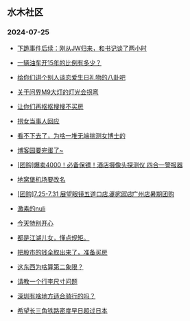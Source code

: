 ## 水木社区 
### 2024-07-25

+ [下跪事件后续：刚从JW归来，和书记谈了两小时](https://www.newsmth.net/nForum/article/WorkingLife/114462)

+ [一辆油车开15年的比例有多少？](https://www.newsmth.net/nForum/article/AutoWorld/1944879860)

+ [给你们讲个别人谈恋爱生日礼物的八卦吧](https://www.newsmth.net/nForum/article/Age/20368873)

+ [关于问界M9大灯的灯光会拐弯](https://www.newsmth.net/nForum/article/GreenAuto/1635055)

+ [让你们再抠抠搜搜不买房](https://www.newsmth.net/nForum/article/OurEstate/3043001)

+ [捞女当事人回应](https://www.newsmth.net/nForum/article/PieLove/2888606)

+ [看不下去了，为啥一堆无端揣测女博士的](https://www.newsmth.net/nForum/article/FamilyLife/1766789479)

+ [博客园要完蛋了~](https://www.newsmth.net/nForum/article/Programming/216142)

+ [[团购]爆卖4000！必备保镖！酒店摄像头探测仪 四合一警报器](https://www.newsmth.net/nForum/article/ADAgent_TG/1323737)

+ [地窝堡机场要改名](https://www.newsmth.net/nForum/article/Geography/590289)

+ [[团购]7.25-7.31 展望眼镜五道口店*潘家园店*广州店暑期团购](https://www.newsmth.net/nForum/article/ADAgent_TG/1323801)

+ [激素的nuli](https://www.newsmth.net/nForum/article/Liyidaiwa/10693)

+ [今天特别开心](https://www.newsmth.net/nForum/article/Age/20369128)

+ [都是江湖儿女，懂点规矩。](https://www.newsmth.net/nForum/article/PieLove/2888726)

+ [把股市的钱全取出来了，准备买房](https://www.newsmth.net/nForum/article/OurEstate/3043686)

+ [这东西为啥算第二象限？](https://www.newsmth.net/nForum/article/Circuit/385000)

+ [请教一个行李尺寸问题](https://www.newsmth.net/nForum/article/Travel/1003777)

+ [深圳有啥地方适合骑行的吗？](https://www.newsmth.net/nForum/article/Shenzhen/168056)

+ [希望长三角铁路密度早日超过日本](https://www.newsmth.net/nForum/article/Geography/590328)

